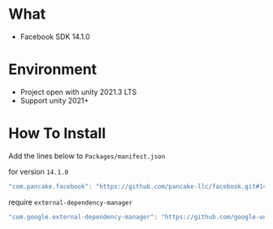 # What
- Facebook SDK 14.1.0

# Environment
- Project open with unity 2021.3 LTS
- Support unity 2021+

# How To Install

Add the lines below to `Packages/manifest.json`

for version `14.1.0`
```csharp
"com.pancake.facebook": "https://github.com/pancake-llc/facebook.git#14.1.0",
```

require `external-dependency-manager`
```csharp
"com.google.external-dependency-manager": "https://github.com/google-unity/external-dependency-manager.git#1.2.169",
```
